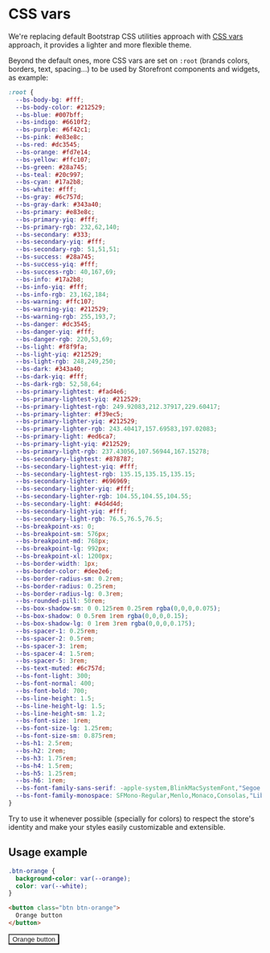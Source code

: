 # CSS vars

We're replacing default Bootstrap CSS utilities approach with [CSS vars](https://developer.mozilla.org/docs/Web/CSS/var) approach, it provides a lighter and more flexible theme.

Beyond the default ones, more CSS vars are set on `:root` (brands colors, borders, text, spacing...) to be used by Storefront components and widgets, as example:

```css
:root {
  --bs-body-bg: #fff;
  --bs-body-color: #212529;
  --bs-blue: #007bff;
  --bs-indigo: #6610f2;
  --bs-purple: #6f42c1;
  --bs-pink: #e83e8c;
  --bs-red: #dc3545;
  --bs-orange: #fd7e14;
  --bs-yellow: #ffc107;
  --bs-green: #28a745;
  --bs-teal: #20c997;
  --bs-cyan: #17a2b8;
  --bs-white: #fff;
  --bs-gray: #6c757d;
  --bs-gray-dark: #343a40;
  --bs-primary: #e83e8c;
  --bs-primary-yiq: #fff;
  --bs-primary-rgb: 232,62,140;
  --bs-secondary: #333;
  --bs-secondary-yiq: #fff;
  --bs-secondary-rgb: 51,51,51;
  --bs-success: #28a745;
  --bs-success-yiq: #fff;
  --bs-success-rgb: 40,167,69;
  --bs-info: #17a2b8;
  --bs-info-yiq: #fff;
  --bs-info-rgb: 23,162,184;
  --bs-warning: #ffc107;
  --bs-warning-yiq: #212529;
  --bs-warning-rgb: 255,193,7;
  --bs-danger: #dc3545;
  --bs-danger-yiq: #fff;
  --bs-danger-rgb: 220,53,69;
  --bs-light: #f8f9fa;
  --bs-light-yiq: #212529;
  --bs-light-rgb: 248,249,250;
  --bs-dark: #343a40;
  --bs-dark-yiq: #fff;
  --bs-dark-rgb: 52,58,64;
  --bs-primary-lightest: #fad4e6;
  --bs-primary-lightest-yiq: #212529;
  --bs-primary-lightest-rgb: 249.92083,212.37917,229.60417;
  --bs-primary-lighter: #f39ec5;
  --bs-primary-lighter-yiq: #212529;
  --bs-primary-lighter-rgb: 243.40417,157.69583,197.02083;
  --bs-primary-light: #ed6ca7;
  --bs-primary-light-yiq: #212529;
  --bs-primary-light-rgb: 237.43056,107.56944,167.15278;
  --bs-secondary-lightest: #878787;
  --bs-secondary-lightest-yiq: #fff;
  --bs-secondary-lightest-rgb: 135.15,135.15,135.15;
  --bs-secondary-lighter: #696969;
  --bs-secondary-lighter-yiq: #fff;
  --bs-secondary-lighter-rgb: 104.55,104.55,104.55;
  --bs-secondary-light: #4d4d4d;
  --bs-secondary-light-yiq: #fff;
  --bs-secondary-light-rgb: 76.5,76.5,76.5;
  --bs-breakpoint-xs: 0;
  --bs-breakpoint-sm: 576px;
  --bs-breakpoint-md: 768px;
  --bs-breakpoint-lg: 992px;
  --bs-breakpoint-xl: 1200px;
  --bs-border-width: 1px;
  --bs-border-color: #dee2e6;
  --bs-border-radius-sm: 0.2rem;
  --bs-border-radius: 0.25rem;
  --bs-border-radius-lg: 0.3rem;
  --bs-rounded-pill: 50rem;
  --bs-box-shadow-sm: 0 0.125rem 0.25rem rgba(0,0,0,0.075);
  --bs-box-shadow: 0 0.5rem 1rem rgba(0,0,0,0.15);
  --bs-box-shadow-lg: 0 1rem 3rem rgba(0,0,0,0.175);
  --bs-spacer-1: 0.25rem;
  --bs-spacer-2: 0.5rem;
  --bs-spacer-3: 1rem;
  --bs-spacer-4: 1.5rem;
  --bs-spacer-5: 3rem;
  --bs-text-muted: #6c757d;
  --bs-font-light: 300;
  --bs-font-normal: 400;
  --bs-font-bold: 700;
  --bs-line-height: 1.5;
  --bs-line-height-lg: 1.5;
  --bs-line-height-sm: 1.2;
  --bs-font-size: 1rem;
  --bs-font-size-lg: 1.25rem;
  --bs-font-size-sm: 0.875rem;
  --bs-h1: 2.5rem;
  --bs-h2: 2rem;
  --bs-h3: 1.75rem;
  --bs-h4: 1.5rem;
  --bs-h5: 1.25rem;
  --bs-h6: 1rem;
  --bs-font-family-sans-serif: -apple-system,BlinkMacSystemFont,"Segoe UI",Roboto,"Helvetica Neue",Arial,"Noto Sans",sans-serif,"Apple Color Emoji","Segoe UI Emoji","Segoe UI Symbol","Noto Color Emoji";
  --bs-font-family-monospace: SFMono-Regular,Menlo,Monaco,Consolas,"Liberation Mono","Courier New",monospace;
}
```

Try to use it whenever possible (specially for colors) to respect the store's identity and make your styles easily customizable and extensible.

## Usage example

```css
.btn-orange {
  background-color: var(--orange);
  color: var(--white);
}
```

```html
<button class="btn btn-orange">
  Orange button
</button>
```

<div class="demo">
  <button class="btn btn-orange">
    Orange button
  </button>
</div>

<style>
  .demo .btn-orange {
    background-color: var(--orange);
    color: var(--white);
  }
</style>
